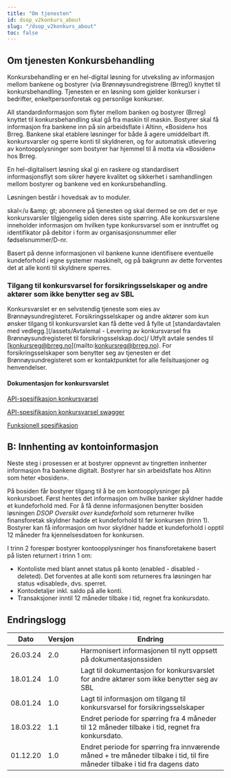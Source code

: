 ```yaml
---
title: "Om tjenesten"
id: dsop_v2konkurs_about
slug: "/dsop_v2konkurs_about"
toc: false
---
```


## Om tjenesten Konkursbehandling

Konkursbehandling er en hel-digital løsning for utveksling av informasjon mellom bankene og bostyrer (via
Brønnøysundregistrene (Brreg)) knyttet til konkursbehandling. Tjenesten er en løsning som gjelder konkurser i bedrifter,
enkeltpersonforetak og personlige konkurser.

All standardinformasjon som flyter mellom banken og bostyrer (Brreg) knyttet til konkursbehandling skal gå fra maskin
til maskin. Bostyrer skal få informasjon fra bankene inn på sin arbeidsflate i Altinn, «Bosiden» hos Brreg. Bankene skal
etablere løsninger for både å agere umiddelbart ift. konkursvarsler og sperre konti til skyldneren, og for automatisk
utlevering av kontoopplysninger som bostyrer har hjemmel til å motta via «Bosiden» hos Brreg.

En hel-digitalisert løsning skal gi en raskere og standardisert informasjonsflyt som sikrer høyere kvalitet og sikkerhet
i samhandlingen mellom bostyrer og bankene ved en konkursbehandling.

Løsningen består i hovedsak av to moduler.

skal&lt;/u &amp;amp; gt; abonnere på tjenesten og skal dermed se om det er nye konkursvarsler tilgjengelig siden deres siste
spørring. Alle konkursvarslene inneholder informasjon om hvilken type konkursvarsel som er inntruffet og identifikator
på debitor i form av organisasjonsnummer eller fødselsnummer/D-nr.

Basert på denne informasjonen vil bankene kunne identifisere eventuelle kundeforhold i egne systemer maskinelt, og på
bakgrunn av dette forventes det at alle konti til skyldnere sperres.

### Tilgang til konkursvarsel for forsikringsselskaper og andre aktører som ikke benytter seg av SBL

Konkursvarslet er en selvstendig tjeneste som eies av Brønnøysundregisteret. Forsikringsselskaper og andre aktører som
kun ønsker tilgang til konkursvarslet kan få dette ved å fylle ut [standardavtalen med vedlegg.](/assets/Avtalemal - Levering av konkursvarsel fra Brønnøysundregisteret til forsikringsselskap.doc)/
Utfylt avtale sendes til [[konkursreg@brreg.no](mailto:konkursreg@brreg.no)](mailto:konkursreg@brreg.no). For forsikringsselskaper som benytter seg av
tjenesten er det Brønnøysundregisteret som er kontaktpunktet for alle feilsituasjoner og henvendelser.

#### Dokumentasjon for konkursvarslet

[API-spesifikasjon konkursvarsel](/Konkursvarsel-API-dokumentasjon)

[API-spesifikasjon konkursvarsel swagger](https:/bitsnorge.github.io/dsop-konkursvarsel-api/)

[Funksjonell spesifikasjon](/dsop_v2konkurs_functionalspecification)

## B: Innhenting av kontoinformasjon

Neste steg i prosessen er at bostyrer oppnevnt av tingretten innhenter informasjon fra bankene digitalt. Bostyrer har
sin arbeidsflate hos Altinn som heter «bosiden».

[<!-- Comment fixed -->](images/konkurs_01-2.png)

På bosiden får bostyrer tilgang til å be om kontoopplysninger på konkursboet.
Først hentes det informasjon om hvilke banker skyldner hadde et kundeforhold med. For å få denne informasjonen benytter
bosiden løsningen *DSOP Oversikt over kundeforhold* som returnerer hvilke finansforetak skyldner hadde et kundeforhold
til før konkursen (trinn 1). Bostyrer kan få informasjon om hvor skyldner hadde et kundeforhold i opptil 12 måneder fra
kjennelsesdatoen for konkursen.

I trinn 2 forespør bostyrer kontoopplysninger hos finansforetakene basert på listen returnert i trinn 1 om:
* Kontoliste med blant annet status på konto (enabled - disabled - deleted). Det forventes at alle konti som returneres fra løsningen har status «disabled», dvs. sperret.
* Kontodetaljer inkl. saldo på alle konti.
* Transaksjoner inntil 12 måneder tilbake i tid, regnet fra konkursdato.

## Endringslogg

| Dato | Versjon | Endring |
| ---------- | --------- | ------------------------------------------------------------------------------------------------------------------------------ |
| 26.03.24 | 2.0 | Harmonisert informasjonen til nytt oppsett på dokumentasjonssiden |
| 18.01.24 | 1.0 | Lagt til dokumentasjon for konkursvarslet for andre aktører som ikke benytter seg av SBL |
| 08.01.24 | 1.0 | Lagt til informasjon om tilgang til konkursvarsel for forsikringsselskaper |
| 18.03.22 | 1.1 | Endret periode for spørring fra 4 måneder til 12 måneder tilbake i tid, regnet fra konkursdato. |
| 01.12.20 | 1.0 | Endret periode for spørring fra innværende måned + tre måneder tilbake i tid, til fire måneder tilbake i tid fra dagens dato |

